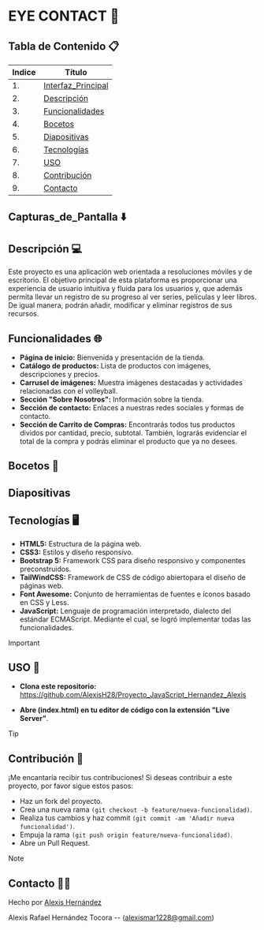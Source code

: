 # EYE CONTACT 🍿

## Tabla de Contenido 📋
| Indice | Título  |
|--|--|
| 1. | [Interfaz_Principal](#capturas_de_pantalla-%EF%B8%8F) |
| 2. | [Descripción](#descripción-) |
| 3. | [Funcionalidades](#funcionalidades-) |
| 4. | [Bocetos](#Bocetos) |
| 5. | [Diapositivas](#Diapositivas) |
| 6. | [Tecnologías](#Tecnologías) |
| 7. | [USO](#USO) |
| 8. | [Contribución](#Contribución) |
| 9. | [Contacto](#Contacto) |

## Capturas_de_Pantalla ⬇️

## Descripción 💻

Este proyecto es una aplicación web orientada a resoluciones móviles y de escritorio. El objetivo principal de esta plataforma es proporcionar una experiencia de usuario intuitiva y fluida para los usuarios y, que además permita llevar un registro de su progreso al ver series, películas y leer libros. De igual manera, podrán añadir, modificar y eliminar registros de sus recursos.

## Funcionalidades 🌐

- **Página de inicio:** Bienvenida y presentación de la tienda.
- **Catálogo de productos:** Lista de productos con imágenes, descripciones y precios.
- **Carrusel de imágenes:** Muestra imágenes destacadas y actividades relacionadas con el volleyball.
- **Sección "Sobre Nosotros":** Información sobre la tienda.
- **Sección de contacto:** Enlaces a nuestras redes sociales y formas de contacto.
- **Sección de Carrito de Compras:** Encontrarás todos tus productos dividos por cantidad, precio, subtotal. También, lograrás evidenciar el total de la compra y podrás eliminar el producto que ya no desees.

## Bocetos 📝



## Diapositivas 



## Tecnologías 🖥️

- **HTML5:** Estructura de la página web.
- **CSS3:** Estilos y diseño responsivo.
- **Bootstrap 5:** Framework CSS para diseño responsivo y componentes preconstruidos.
- **TailWindCSS:** Framework de CSS de código abierto​ para el diseño de páginas web.
- **Font Awesome:** Conjunto de herramientas de fuentes e íconos basado en CSS y Less. 
- **JavaScript:** Lenguaje de programación interpretado, dialecto del estándar ECMAScript. Mediante el cual, se logró implementar todas las funcionalidades.

> [!IMPORTANT]
> ## USO 🔧

- **Clona este repositorio:**
https://github.com/AlexisH28/Proyecto_JavaScript_Hernandez_Alexis
   
- **Abre (index.html) en tu editor de código con la extensión "Live Server"**.

> [!TIP]
> ## Contribución 👥

¡Me encantaría recibir tus contribuciones! Si deseas contribuir a este proyecto, por favor sigue estos pasos:

- Haz un fork del proyecto.
- Crea una nueva rama `(git checkout -b feature/nueva-funcionalidad)`.
- Realiza tus cambios y haz commit `(git commit -am 'Añadir nueva funcionalidad')`.
- Empuja la rama `(git push origin feature/nueva-funcionalidad)`.
- Abre un Pull Request.

> [!NOTE]
> ## Contacto 🧑‍💻

Hecho por [Alexis Hernández](https://github.com/AlexisH28)

Alexis Rafael Hernández Tocora -- (alexismar1228@gmail.com)
